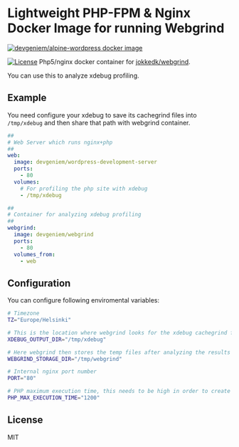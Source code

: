 # Lightweight PHP-FPM & Nginx Docker Image for running Webgrind
[![devgeniem/alpine-wordpress docker image](http://dockeri.co/image/devgeniem/webgrind)](https://registry.hub.docker.com/u/devgeniem/webgrind/)

[![License](https://img.shields.io/:license-mit-blue.svg?style=flat-square)](http://badges.mit-license.org)
Php5/nginx docker container for [jokkedk/webgrind](https://github.com/jokkedk/webgrind).

You can use this to analyze xdebug profiling.

## Example
You need configure your xdebug to save its cachegrind files into `/tmp/xdebug` and then share that path with webgrind container.

```yaml
##
# Web Server which runs nginx+php
##
web:
  image: devgeniem/wordpress-development-server
  ports:
    - 80
  volumes:
    # For profiling the php site with xdebug
    - /tmp/xdebug

##
# Container for analyzing xdebug profiling
##
webgrind:
  image: devgeniem/webgrind
  ports:
    - 80
  volumes_from:
    - web
```

## Configuration
You can configure following enviromental variables:
```bash
# Timezone
TZ="Europe/Helsinki"

# This is the location where webgrind looks for the xdebug cachegrind files
XDEBUG_OUTPUT_DIR="/tmp/xdebug"

# Here webgrind then stores the temp files after analyzing the results
WEBGRIND_STORAGE_DIR="/tmp/webgrind"

# Internal nginx port number
PORT="80"

# PHP maximum execution time, this needs to be high in order to create the call graphs
PHP_MAX_EXECUTION_TIME="1200"
```

## License
MIT
